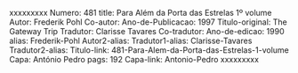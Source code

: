 xxxxxxxxx
Numero: 481
title: Para Além da Porta das Estrelas 1º volume
Autor: Frederik Pohl
Co-autor: 
Ano-de-Publicacao: 1997
Titulo-original: The Gateway Trip
Tradutor: Clarisse Tavares
Co-tradutor: 
Ano-de-edicao: 1990
alias: Frederik-Pohl
Autor2-alias: 
Tradutor1-alias: Clarisse-Tavares
Tradutor2-alias: 
Titulo-link: 481-Para-Alem-da-Porta-das-Estrelas-1-volume
Capa: António Pedro
pags: 192
Capa-link: Antonio-Pedro
xxxxxxxxx